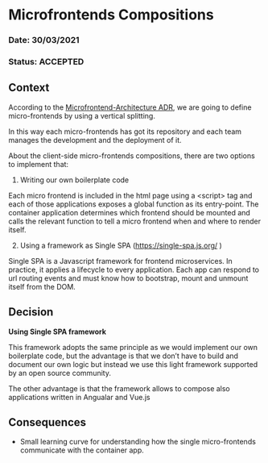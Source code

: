 # Microfrontends Compositions

### **Date:** 30/03/2021

### **Status:** ACCEPTED

## **Context**

According to the [Microfrontend-Architecture ADR](https://github.com/LBHackney-IT/lbh-adrs/blob/feature/create-ADRs/Platform/Accepted/Microfrontend-Architecture.md), we are going to define micro-frontends by using a vertical splitting. 

In this way each micro-frontends has got its repository and each team manages the development and the deployment of it.


About the client-side micro-frontends compositions, there are two options to implement that:

1. Writing our own boilerplate code

Each micro frontend is included in the html page using a \<script> tag and each of those applications exposes a global function as its entry-point. The container application determines which frontend should be mounted and calls the relevant function to tell a micro frontend when and where to render itself.

2. Using a framework as Single SPA (https://single-spa.js.org/ )

Single SPA is a Javascript framework for frontend microservices. In practice, it applies a lifecycle to every application. Each app can respond to url routing events and must know how to bootstrap, mount and unmount itself from the DOM.           


## **Decision**

**Using Single SPA framework**

This framework adopts the same principle as we would implement our own boilerplate code, but the advantage is that we don’t have to build and document our own logic but instead we use this light framework supported by an open source community.

The other advantage is that the framework allows to compose also applications written in Angualar and Vue.js


## **Consequences**

- Small learning curve for understanding how the single micro-frontends communicate with the container app. 